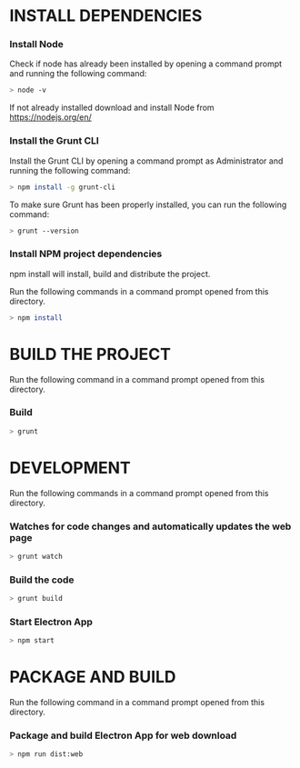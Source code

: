 # INSTALL DEPENDENCIES

### Install Node
Check if node has already been installed by opening a command prompt and running the following command: 
```sh
> node -v
```
If not already installed download and install Node from https://nodejs.org/en/

### Install the Grunt CLI
Install the Grunt CLI by opening a command prompt as Administrator and running the following command: 
```sh
> npm install -g grunt-cli
```

To make sure Grunt has been properly installed, you can run the following command:
```sh
> grunt --version
```

### Install NPM project dependencies 

npm install will install, build and distribute the project.

Run the following commands in a command prompt opened from this directory. 

```sh
> npm install
```

# BUILD THE PROJECT

Run the following command in a command prompt opened from this directory. 

### Build 
```sh
> grunt
```

# DEVELOPMENT

Run the following commands in a command prompt opened from this directory. 

### Watches for code changes and automatically updates the web page  
```sh
> grunt watch
```

### Build the code 
```sh
> grunt build
```

### Start Electron App 
```sh
> npm start
```

# PACKAGE AND BUILD

Run the following command in a command prompt opened from this directory. 

### Package and build Electron App for web download

```sh
> npm run dist:web
```